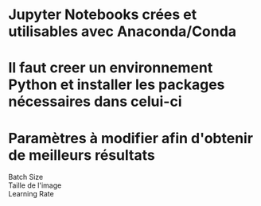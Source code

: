 # Jupyter Notebooks crées et utilisables avec Anaconda/Conda
# Il faut creer un environnement Python et installer les packages nécessaires dans celui-ci
# Paramètres à modifier afin d'obtenir de meilleurs résultats  
Batch Size  
Taille de l'image  
Learning Rate  
